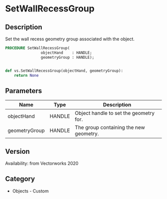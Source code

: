 # SetWallRecessGroup

## Description
Set the wall recess geometry group associated with the object.

```pascal
PROCEDURE SetWallRecessGroup(
				objectHand    : HANDLE;
				geometryGroup : HANDLE);
```

```python

def vs.SetWallRecessGroup(objectHand, geometryGroup):
    return None
```

## Parameters
|Name|Type|Description|
|---|---|---|
|objectHand|HANDLE|Object handle to set the geometry for.|
|geometryGroup|HANDLE|The group containing the new geometry.|

## Version
Availability: from Vectorworks 2020
## Category
* Objects - Custom

